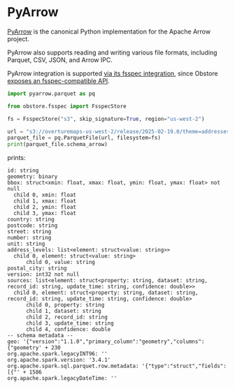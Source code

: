 # PyArrow

[PyArrow](https://arrow.apache.org/docs/python/index.html) is the canonical Python implementation for the Apache Arrow project.

PyArrow also supports reading and writing various file formats, including Parquet, CSV, JSON, and Arrow IPC.

PyArrow integration is supported [via its fsspec integration](https://arrow.apache.org/docs/python/filesystems.html#using-fsspec-compatible-filesystems-with-arrow), since Obstore [exposes an fsspec-compatible API](../fsspec.md).

```py
import pyarrow.parquet as pq

from obstore.fsspec import FsspecStore

fs = FsspecStore("s3", skip_signature=True, region="us-west-2")

url = "s3://overturemaps-us-west-2/release/2025-02-19.0/theme=addresses/type=address/part-00010-e084a2d7-fea9-41e5-a56f-e638a3307547-c000.zstd.parquet"
parquet_file = pq.ParquetFile(url, filesystem=fs)
print(parquet_file.schema_arrow)
```
prints:
```
id: string
geometry: binary
bbox: struct<xmin: float, xmax: float, ymin: float, ymax: float> not null
  child 0, xmin: float
  child 1, xmax: float
  child 2, ymin: float
  child 3, ymax: float
country: string
postcode: string
street: string
number: string
unit: string
address_levels: list<element: struct<value: string>>
  child 0, element: struct<value: string>
      child 0, value: string
postal_city: string
version: int32 not null
sources: list<element: struct<property: string, dataset: string, record_id: string, update_time: string, confidence: double>>
  child 0, element: struct<property: string, dataset: string, record_id: string, update_time: string, confidence: double>
      child 0, property: string
      child 1, dataset: string
      child 2, record_id: string
      child 3, update_time: string
      child 4, confidence: double
-- schema metadata --
geo: '{"version":"1.1.0","primary_column":"geometry","columns":{"geometry' + 230
org.apache.spark.legacyINT96: ''
org.apache.spark.version: '3.4.1'
org.apache.spark.sql.parquet.row.metadata: '{"type":"struct","fields":[{"' + 1586
org.apache.spark.legacyDateTime: ''
```
